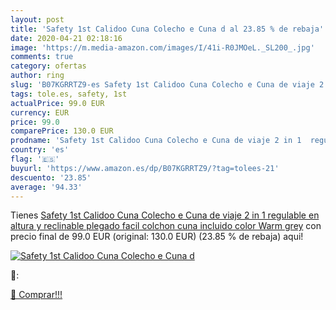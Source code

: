 ```yaml
---
layout: post
title: 'Safety 1st Calidoo Cuna Colecho e Cuna d al 23.85 % de rebaja'
date: 2020-04-21 02:18:16
image: 'https://m.media-amazon.com/images/I/41i-R0JMOeL._SL200_.jpg'
comments: true
category: ofertas
author: ring
slug: 'B07KGRRTZ9-es Safety 1st Calidoo Cuna Colecho e Cuna de viaje 2 in 1...'
tags: tole.es, safety, 1st
actualPrice: 99.0 EUR
currency: EUR
price: 99.0
comparePrice: 130.0 EUR
prodname: 'Safety 1st Calidoo Cuna Colecho e Cuna de viaje 2 in 1  regulable en altura y reclinable  plegado facil  colchon cuna incluido  color Warm grey'
country: 'es'
flag: '🇪🇸'
buyurl: 'https://www.amazon.es/dp/B07KGRRTZ9/?tag=tolees-21'
descuento: '23.85'
average: '94.33'
---
```


Tienes [Safety 1st Calidoo Cuna Colecho e Cuna de viaje 2 in 1  regulable en altura y reclinable  plegado facil  colchon cuna incluido  color Warm grey](https://www.amazon.es/dp/B07KGRRTZ9/?tag=tolees-21) con precio final de  99.0 EUR (original: 130.0 EUR) (23.85 %  de rebaja) aqui!

[![Safety 1st Calidoo Cuna Colecho e Cuna d](https://m.media-amazon.com/images/I/41i-R0JMOeL._SL200_.jpg)](https://www.amazon.es/dp/B07KGRRTZ9/?tag=tolees-21)

🔎:


[🛒 Comprar!!!](https://www.amazon.es/dp/B07KGRRTZ9/?tag=tolees-21)
